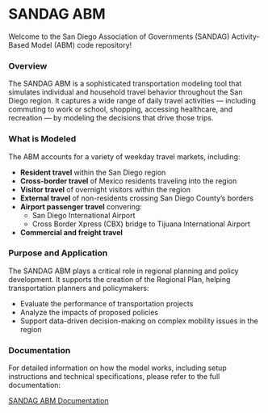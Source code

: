 SANDAG ABM
===

Welcome to the San Diego Association of Governments (SANDAG) Activity-Based Model (ABM) code repository!

### Overview
The SANDAG ABM is a sophisticated transportation modeling tool that simulates individual and household travel behavior throughout the San Diego region. It captures a wide range of daily travel activities — including commuting to work or school, shopping, accessing healthcare, and recreation — by modeling the decisions that drive those trips.

### What is Modeled
The ABM accounts for a variety of weekday travel markets, including:
- **Resident travel** within the San Diego region
- **Cross-border travel** of Mexico residents traveling into the region
- **Visitor travel** of overnight visitors within the region
- **External travel** of non-residents crossing San Diego County’s borders
- **Airport passenger travel** convering:
  - San Diego International Airport
  - Cross Border Xpress (CBX) bridge to Tijuana International Airport
- **Commercial and freight travel**

### Purpose and Application
The SANDAG ABM plays a critical role in regional planning and policy development. It supports the creation of the Regional Plan, helping transportation planners and policymakers:
- Evaluate the performance of transportation projects
- Analyze the impacts of proposed policies
- Support data-driven decision-making on complex mobility issues in the region

### Documentation
For detailed information on how the model works, including setup instructions and technical specifications, please refer to the full documentation:

[SANDAG ABM Documentation](https://sandag.github.io/ABM/)

